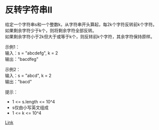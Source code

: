 <h1>反转字符串II</h1>

给定一个字符串s和一个整数k，从字符串开头算起，每2k个字符反转前k个字符。</br>
如果剩余字符少于k个，则将剩余字符全部反转。</br>
如果剩余字符小于2k但大于或等于k个，则反转前k个字符，其余字符保持原样。</br>

示例1：</br>
输入：s = "abcdefg", k = 2</br>
输出："bacdfeg"</br>

示例2：</br>
输入：s = "abcd", k = 2</br>
输出："bacd"</br>

提示：
- 1 <= s.length <= 10^4
- s仅由小写英文组成
- 1 <= k <= 10^4

[Link](https://leetcode-cn.com/problems/reverse-string-ii/)